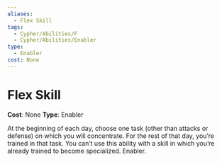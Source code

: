 ```yaml
---
aliases:
  - Flex Skill
tags:
  - Cypher/Abilities/F
  - Cypher/Abilities/Enabler
type:
  - Enabler
cost: None
---
```


# Flex Skill

**Cost**: None
**Type**: Enabler

At the beginning of each day, choose one task (other than attacks or defense) on which you will concentrate. For the rest of that day, you’re trained in that task. You can’t use this ability with a skill in which you’re already trained to become specialized. Enabler.
